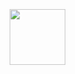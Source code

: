 <div id="header" align="center">
  <img src="https://media.giphy.com/media/3og0IV7MOCfnm85iRa/giphy.gif" width="100"/>
 </div>
 <br>
